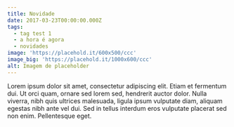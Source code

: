```yaml
---
title: Novidade
date: 2017-03-23T00:00:00.000Z
tags:
  - tag test 1
  - a hora é agora
  - novidades
image: 'https://placehold.it/600x500/ccc'
image_big: 'https://placehold.it/1000x600/ccc'
alt: Imagem de placeholder
---
```

Lorem ipsum dolor sit amet, consectetur adipiscing elit. Etiam et fermentum dui. Ut orci quam, ornare sed lorem sed, hendrerit auctor dolor. Nulla viverra, nibh quis ultrices malesuada, ligula ipsum vulputate diam, aliquam egestas nibh ante vel dui. Sed in tellus interdum eros vulputate placerat sed non enim. Pellentesque eget.
